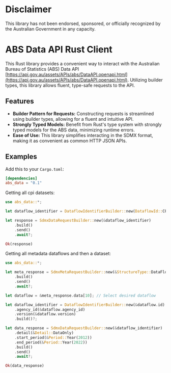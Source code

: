 # Disclaimer
This library has not been endorsed, sponsored, or officially recognized by the Australian Government in any capacity.

# ABS Data API Rust Client

This Rust library provides a convenient way to interact with the Australian Bureau of Statistics (ABS) Data API [https://api.gov.au/assets/APIs/abs/DataAPI.openapi.html](https://api.gov.au/assets/APIs/abs/DataAPI.openapi.html). Utilizing builder types, this library allows fluent, type-safe requests to the API.

## Features

- **Builder Pattern for Requests:** Constructing requests is streamlined using builder types, allowing for a fluent and intuitive API.
- **Strongly Typed Models:** Benefit from Rust's type system with strongly typed models for the ABS data, minimizing runtime errors.
- **Ease of Use:** This library simplifies interacting in the SDMX format, making it as convenient as common HTTP JSON APIs.
  
## Examples

Add this to your `Cargo.toml`:

```toml
[dependencies]
abs_data = "0.1"
```

Getting all cpi datasets:

```rust
use abs_data::*;

let dataflow_identifier = DataflowIdentifierBuilder::new(DataflowId::CPI).build()?;

let response = SdmxDataRequestBuilder::new(&dataflow_identifier)
    .build()
    .send()
    .await?;

Ok(response)
```

Getting all metadata dataflows and then a dataset:

```rust
use abs_data::*;

let meta_response = SdmxMetaRequestBuilder::new(&StructureType::DataFlow)
    .build()
    .send()
    .await?;

let dataflow = &meta_response.data[10]; // Select desired dataflow

let dataflow_identifier = DataflowIdentifierBuilder::new(&dataflow.id)
    .agency_id(&dataflow.agency_id)
    .version(&dataflow.version)
    .build()?;

let data_response = SdmxDataRequestBuilder::new(&dataflow_identifier)
    .detail(&Detail::DataOnly)
    .start_period(&Period::Year(2012))
    .end_period(&Period::Year(2022))
    .build()
    .send()
    .await?;

Ok(data_response)
```
